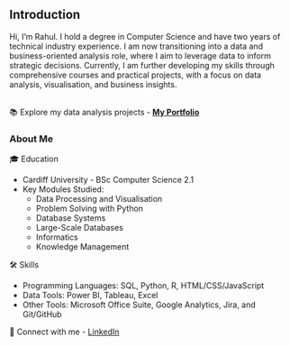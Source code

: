 <h2>Introduction</h2>
Hi, I’m Rahul. I hold a degree in Computer Science and have two years of technical industry experience. I am now transitioning into a data and business-oriented analysis role, where I aim to leverage data to inform strategic decisions. Currently, I am further developing my skills through comprehensive courses and practical projects, with a focus on data analysis, visualisation, and business insights.

<br>📚 Explore my data analysis projects - <a href='https://github.com/rahul-singh0/portfolio/blob/main/README.md'><b>My Portfolio</b></a>

<h3>About Me</h3>

🎓 Education
- Cardiff University - BSc Computer Science 2.1
- Key Modules Studied: <br>
  - Data Processing and Visualisation<br>
  - Problem Solving with Python<br>
  - Database Systems<br>
  - Large-Scale Databases<br>
  - Informatics<br>
  - Knowledge Management

🛠️ Skills
- Programming Languages: SQL, Python, R, HTML/CSS/JavaScript
- Data Tools: Power BI, Tableau, Excel
- Other Tools: Microsoft Office Suite, Google Analytics, Jira, and Git/GitHub

👋 Connect with me -
<a href='https://www.linkedin.com/in/-rahul-singh/'>LinkedIn</a>

